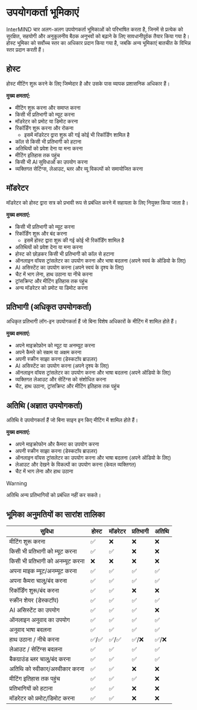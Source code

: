 # उपयोगकर्ता भूमिकाएं

InterMIND चार अलग-अलग उपयोगकर्ता भूमिकाओं को परिभाषित करता है, जिनमें से प्रत्येक को सुरक्षित, सहयोगी और अनुकूलनीय बैठक अनुभवों को बढ़ाने के लिए सावधानीपूर्वक तैयार किया गया है। होस्ट भूमिका को सर्वोच्च स्तर का अधिकार प्रदान किया गया है, जबकि अन्य भूमिकाएं बातचीत के विभिन्न स्तर प्रदान करती हैं।

## होस्ट

होस्ट मीटिंग शुरू करने के लिए जिम्मेदार है और उसके पास व्यापक प्रशासनिक अधिकार हैं।

**मुख्य क्षमताएं:**

- मीटिंग शुरू करना और समाप्त करना
- किसी भी प्रतिभागी को म्यूट करना
- मॉडरेटर को प्रमोट या डिमोट करना
- रिकॉर्डिंग शुरू करना और रोकना
  - इसमें मॉडरेटर द्वारा शुरू की गई कोई भी रिकॉर्डिंग शामिल है
- कॉल से किसी भी प्रतिभागी को हटाना
- अतिथियों को प्रवेश देना या मना करना
- मीटिंग इतिहास तक पहुंच
- किसी भी AI सुविधाओं का उपयोग करना
- व्यक्तिगत सेटिंग्स, लेआउट, ब्लर और व्यू विकल्पों को समायोजित करना

## मॉडरेटर

मॉडरेटर को होस्ट द्वारा सत्र को प्रभावी रूप से प्रबंधित करने में सहायता के लिए नियुक्त किया जाता है।

**मुख्य क्षमताएं:**

- किसी भी प्रतिभागी को म्यूट करना
- रिकॉर्डिंग शुरू और बंद करना
  - इसमें होस्ट द्वारा शुरू की गई कोई भी रिकॉर्डिंग शामिल है
- अतिथियों को प्रवेश देना या मना करना
- होस्ट को छोड़कर किसी भी प्रतिभागी को कॉल से हटाना
- ऑनलाइन वॉयस ट्रांसलेटर का उपयोग करना और भाषा बदलना (अपने स्वयं के ऑडियो के लिए)
- AI असिस्टेंट का उपयोग करना (अपने स्वयं के दृश्य के लिए)
- चैट में भाग लेना, हाथ उठाना या नीचे करना
- ट्रांसक्रिप्ट और मीटिंग इतिहास तक पहुंच
- अन्य मॉडरेटर को प्रमोट या डिमोट करना

## प्रतिभागी (अधिकृत उपयोगकर्ता)

अधिकृत प्रतिभागी लॉग-इन उपयोगकर्ता हैं जो बिना विशेष अधिकारों के मीटिंग में शामिल होते हैं।

**मुख्य क्षमताएं:**

- अपने माइक्रोफ़ोन को म्यूट या अनम्यूट करना
- अपने कैमरे को सक्षम या अक्षम करना
- अपनी स्क्रीन साझा करना (डेस्कटॉप ब्राउज़र)
- AI असिस्टेंट का उपयोग करना (अपने दृश्य के लिए)
- ऑनलाइन वॉयस ट्रांसलेटर का उपयोग करना और भाषा बदलना (अपने ऑडियो के लिए)
- व्यक्तिगत लेआउट और सेटिंग्स को संशोधित करना
- चैट, हाथ उठाना, ट्रांसक्रिप्ट और मीटिंग इतिहास तक पहुंच

## अतिथि (अज्ञात उपयोगकर्ता)

अतिथि वे उपयोगकर्ता हैं जो बिना साइन इन किए मीटिंग में शामिल होते हैं।

**मुख्य क्षमताएं:**

- अपने माइक्रोफोन और कैमरा का उपयोग करना
- अपनी स्क्रीन साझा करना (डेस्कटॉप ब्राउज़र)
- ऑनलाइन वॉयस ट्रांसलेटर का उपयोग करना और भाषा बदलना (अपने ऑडियो के लिए)
- लेआउट और देखने के विकल्पों का उपयोग करना (केवल व्यक्तिगत)
- चैट में भाग लेना और हाथ उठाना

> [!WARNING]
> अतिथि अन्य प्रतिभागियों को प्रबंधित नहीं कर सकते।

## भूमिका अनुमतियों का सारांश तालिका

| सुविधा                          | होस्ट | मॉडरेटर | प्रतिभागी | अतिथि |
| ------------------------------ | ----- | --------- | ----------- | ----- |
| मीटिंग शुरू करना               | ✅    | ❌        | ❌          | ❌    |
| किसी भी प्रतिभागी को म्यूट करना           | ✅    | ✅        | ❌          | ❌    |
| किसी भी प्रतिभागी को अनम्यूट करना         | ❌    | ❌        | ❌          | ❌    |
| अपना माइक म्यूट/अनम्यूट करना            | ✅    | ✅        | ✅          | ✅    |
| अपना कैमरा चालू/बंद करना      | ✅    | ✅        | ✅          | ✅    |
| रिकॉर्डिंग शुरू/बंद करना           | ✅    | ✅        | ❌          | ❌    |
| स्क्रीन शेयर (डेस्कटॉप)         | ✅    | ✅        | ✅          | ✅    |
| AI असिस्टेंट का उपयोग               | ✅    | ✅        | ✅          | ❌    |
| ऑनलाइन अनुवाद का उपयोग         | ✅    | ✅        | ✅          | ✅    |
| अनुवाद भाषा बदलना    | ✅    | ✅        | ✅          | ✅    |
| हाथ उठाना / नीचे करना             | ✅/✅ | ✅/✅     | ✅/❌       | ✅/❌ |
| लेआउट / सेटिंग्स बदलना       | ✅    | ✅        | ✅          | ✅    |
| बैकग्राउंड ब्लर चालू/बंद करना | ✅    | ✅        | ✅          | ✅    |
| अतिथि को स्वीकार/अस्वीकार करना               | ✅    | ✅        | ❌          | ❌    |
| मीटिंग इतिहास तक पहुंच         | ✅    | ✅        | ✅          | ❌    |
| प्रतिभागियों को हटाना            | ✅    | ✅        | ❌          | ❌    |
| मॉडरेटर को प्रमोट/डिमोट करना       | ✅    | ✅        | ❌          | ❌    |